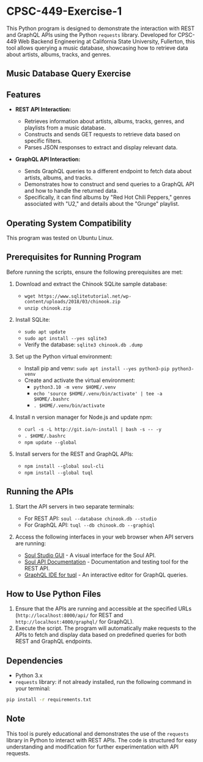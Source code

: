 # CPSC-449-Exercise-1

This Python program is designed to demonstrate the interaction with REST and GraphQL APIs using the Python `requests` library. Developed for CPSC-449 Web Backend Engineering at California State University, Fullerton, this tool allows querying a music database, showcasing how to retrieve data about artists, albums, tracks, and genres.

## Music Database Query Exercise

## Features

- **REST API Interaction:**

  - Retrieves information about artists, albums, tracks, genres, and playlists from a music database.
  - Constructs and sends GET requests to retrieve data based on specific filters.
  - Parses JSON responses to extract and display relevant data.

- **GraphQL API Interaction:**
  - Sends GraphQL queries to a different endpoint to fetch data about artists, albums, and tracks.
  - Demonstrates how to construct and send queries to a GraphQL API and how to handle the returned data.
  - Specifically, it can find albums by "Red Hot Chili Peppers," genres associated with "U2," and details about the "Grunge" playlist.

## Operating System Compatibility

This program was tested on Ubuntu Linux.

## Prerequisites for Running Program

Before running the scripts, ensure the following prerequisites are met:

1. Download and extract the Chinook SQLite sample database:

   - `wget https://www.sqlitetutorial.net/wp-content/uploads/2018/03/chinook.zip`
   - `unzip chinook.zip`

2. Install SQLite:

   - `sudo apt update`
   - `sudo apt install --yes sqlite3`
   - Verify the database: `sqlite3 chinook.db .dump`

3. Set up the Python virtual environment:

   - Install pip and venv: `sudo apt install --yes python3-pip python3-venv`
   - Create and activate the virtual environment:
     - `python3.10 -m venv $HOME/.venv`
     - `echo 'source $HOME/.venv/bin/activate' | tee -a $HOME/.bashrc`
     - `. $HOME/.venv/bin/activate`

4. Install n version manager for Node.js and update npm:

   - `curl -s -L http://git.io/n-install | bash -s -- -y`
   - `. $HOME/.bashrc`
   - `npm update --global`

5. Install servers for the REST and GraphQL APIs:
   - `npm install --global soul-cli`
   - `npm install --global tuql`

## Running the APIs

1. Start the API servers in two separate terminals:

   - For REST API: `soul --database chinook.db --studio`
   - For GraphQL API: `tuql --db chinook.db --graphiql`

2. Access the following interfaces in your web browser when API servers are running:
   - [Soul Studio GUI](http://localhost:8000/studio) - A visual interface for the Soul API.
   - [Soul API Documentation](http://localhost:8000/api/docs) - Documentation and testing tool for the REST API.
   - [GraphQL IDE for tuql](http://localhost:4000/graphql) - An interactive editor for GraphQL queries.

## How to Use Python Files

1. Ensure that the APIs are running and accessible at the specified URLs (`http://localhost:8000/api/` for REST and `http://localhost:4000/graphql/` for GraphQL).
2. Execute the script. The program will automatically make requests to the APIs to fetch and display data based on predefined queries for both REST and GraphQL endpoints.

## Dependencies

- Python 3.x
- `requests` library: if not already installed, run the following command in your terminal:

```bash
pip install -r requirements.txt
```

## Note

This tool is purely educational and demonstrates the use of the `requests` library in Python to interact with REST APIs. The code is structured for easy understanding and modification for further experimentation with API requests.
